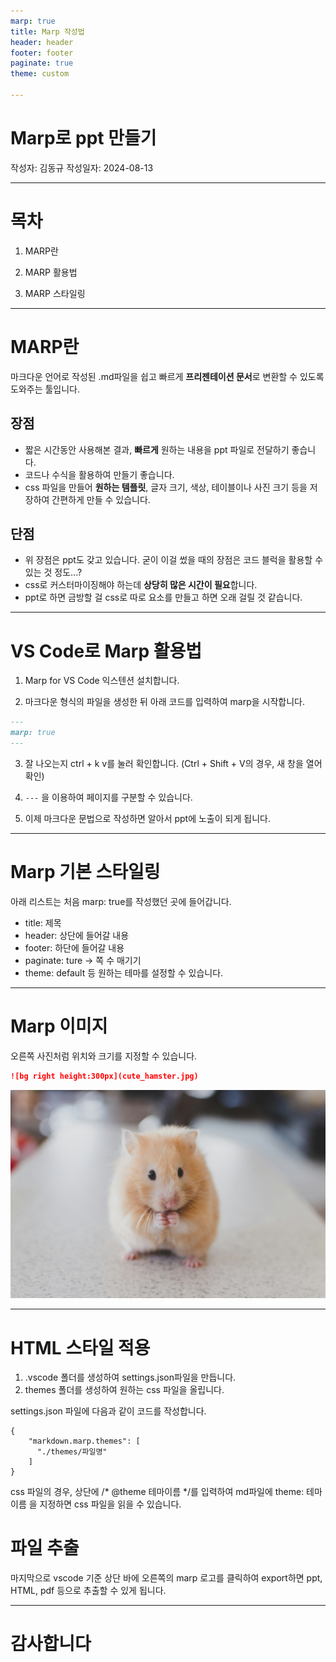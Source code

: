 ```yaml
---
marp: true
title: Marp 작성법
header: header
footer: footer
paginate: true
theme: custom

---
```

<!-- _paginate: false -->

# Marp로 ppt 만들기

작성자: 김동규
작성일자: 2024-08-13

---
# 목차

1. MARP란

2. MARP 활용법

3. MARP 스타일링

---
# MARP란

마크다운 언어로 작성된 .md파일을 쉽고 빠르게 **프리젠테이션 문서**로 변환할 수 있도록 도와주는 툴입니다.

## 장점

- 짧은 시간동안 사용해본 결과, **빠르게** 원하는 내용을 ppt 파일로 전달하기 좋습니다.
- 코드나 수식을 활용하여 만들기 좋습니다.
- css 파일을 만들어 **원하는 템플릿**, 글자 크기, 색상, 테이블이나 사진 크기 등을 저장하여 간편하게 만들 수 있습니다.

## 단점

- 위 장점은 ppt도 갖고 있습니다. 굳이 이걸 썼을 때의 장점은 코드 블럭을 활용할 수 있는 것 정도...?
- css로 커스터마이징해야 하는데 **상당히 많은 시간이 필요**합니다.
- ppt로 하면 금방할 걸 css로 따로 요소를 만들고 하면 오래 걸릴 것 같습니다.

---
# VS Code로 Marp 활용법

1. Marp for VS Code 익스텐션 설치합니다.

2. 마크다운 형식의 파일을 생성한 뒤 아래 코드를 입력하여 marp을 시작합니다.
```md
---
marp: true
---
```
3. 잘 나오는지 ctrl + k v를 눌러 확인합니다.
(Ctrl + Shift + V의 경우, 새 창을 열어 확인)

4. `---` 을 이용하여 페이지를 구분할 수 있습니다.

5. 이제 마크다운 문법으로 작성하면 알아서 ppt에 노출이 되게 됩니다.

---
# Marp 기본 스타일링

아래 리스트는 처음 marp: true를 작성했던 곳에 들어갑니다.

- title: 제목
- header: 상단에 들어갈 내용
- footer: 하단에 들어갈 내용
- paginate: ture -> 쪽 수 매기기
- theme: default 등 원하는 테마를 설정할 수 있습니다.

---
# Marp 이미지

오른쪽 사진처럼 위치와 크기를 지정할 수 있습니다.

```md
![bg right height:300px](cute_hamster.jpg)
```

![bg right height:300px](cute_hamster.jpg)

---
# HTML 스타일 적용

1. .vscode 폴더를 생성하여 settings.json파일을 만듭니다.
2. themes 폴더를 생성하여 원하는 css 파일을 올립니다.

settings.json 파일에 다음과 같이 코드를 작성합니다. 
```
{
    "markdown.marp.themes": [
      "./themes/파일명"
    ]
}
```

css 파일의 경우, 상단에 /* @theme 테마이름 */를 입력하여
md파일에 theme: 테마이름 을 지정하면 css 파일을 읽을 수 있습니다.
<br>

# 파일 추출

마지막으로 vscode 기준 상단 바에 오른쪽의 marp 로고를 클릭하여 export하면 ppt, HTML, pdf 등으로 추출할 수 있게 됩니다.

---

# 감사합니다